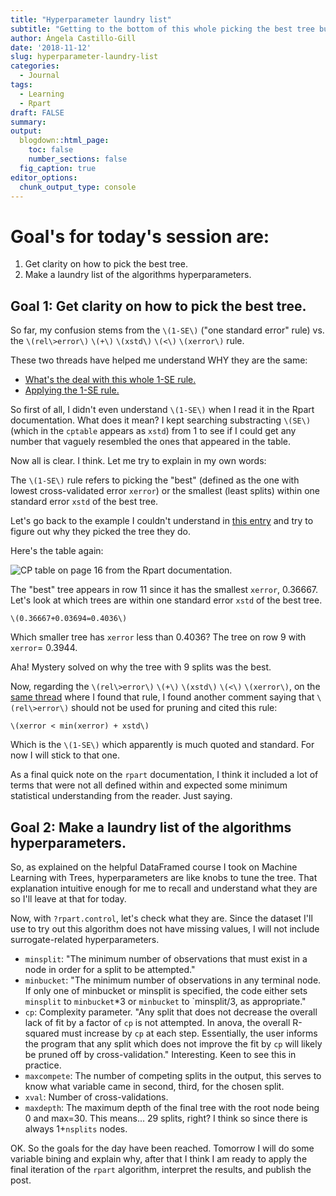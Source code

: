 ```yaml
---
title: "Hyperparameter laundry list"
subtitle: "Getting to the bottom of this whole picking the best tree business :sweat_smile:"
author: Ángela Castillo-Gill
date: '2018-11-12'
slug: hyperparameter-laundry-list
categories:
  - Journal
tags: 
  - Learning
  - Rpart
draft: FALSE
summary: 
output:
  blogdown::html_page:
    toc: false
    number_sections: false
  fig_caption: true
editor_options: 
  chunk_output_type: console
---
```


# Goal's for today's session are:

1. Get clarity on how to pick the best tree. 
2. Make a laundry list of the algorithms hyperparameters.

## Goal 1: Get clarity on how to pick the best tree.

So far, my confusion stems from the `\(1-SE\)` ("one standard error" rule) vs. the `\(rel\>error\)` `\(+\)` `\(xstd\)` `\(<\)` `\(xerror\)` rule.

These two threads have helped me understand WHY they are the same:

- [What's the deal with this whole 1-SE rule.](https://stats.stackexchange.com/questions/138569/why-is-lambda-within-one-standard-error-from-the-minimum-is-a-recommended-valu)
- [Applying the 1-SE rule.](https://stats.stackexchange.com/questions/13471/how-to-choose-the-number-of-splits-in-rpart) 

So first of all, I didn't even understand `\(1-SE\)` when I read it in the Rpart documentation. What does it mean? I kept searching substracting `\(SE\)` (which in the `cptable` appears as `xstd`) from 1 to see if I could get any number that vaguely resembled the ones that appeared in the table. 

Now all is clear. I think. Let me try to explain in my own words: 

The `\(1-SE\)` rule refers to picking the "best" (defined as the one with lowest cross-validated error `xerror`) or the smallest (least splits) within one standard error `xstd` of the best tree. 

Let's go back to the example I couldn't understand in [this entry](https://acastillogill.com/note/surrogate-who/) and try to figure out why they picked the tree they do. 

Here's the table again: 

![CP table on page 16 from the Rpart documentation.](/note/Mon-12-11-2018_files/cptable.png)

The "best" tree appears in row 11 since it has the smallest `xerror`, 0.36667.
Let's look at which trees are within one standard error `xstd` of the best tree.

`\(0.36667+0.03694=0.4036\)`

Which smaller tree has `xerror` less than 0.4036? The tree on row 9 with `xerror`= 0.3944. 

Aha! Mystery solved on why the tree with 9 splits was the best. 

Now, regarding the `\(rel\>error\)` `\(+\)` `\(xstd\)` `\(<\)` `\(xerror\)`, on the [same thread](https://stackoverflow.com/questions/29197213/what-is-the-difference-between-rel-error-and-x-error-in-a-rpart-decision-tree) where I found that rule, I found another comment saying that `\(rel\>error\)` should not be used for pruning and cited this rule:

`\(xerror < min(xerror) + xstd\)`

Which is the `\(1-SE\)` which apparently is much quoted and standard. For now I will stick to that one. 

As a final quick note on the `rpart` documentation, I think it included a lot of terms that were not all defined within and expected some minimum statistical understanding from the reader. Just saying. 

## Goal 2: Make a laundry list of the algorithms hyperparameters.

So, as explained on the helpful DataFramed course I took on Machine Learning with Trees, hyperparameters are like knobs to tune the tree. That explanation intuitive enough for me to recall and understand what they are so I'll leave at that for today. 

Now, with `?rpart.control`, let's check what they are. Since the dataset I'll use to try out this algorithm does not have missing values, I will not include surrogate-related hyperparameters. 

- `minsplit`: "The minimum number of observations that must exist in a node in order for a split to be attempted."
- `minbucket`: "The minimum number of observations in any terminal <leaf> node. If only one of minbucket or minsplit is specified, the code either sets `minsplit` to `minbucket`*3 or `minbucket` to `minsplit/3, as appropriate."
- `cp`: Complexity parameter. "Any split that does not decrease the overall lack of fit by a factor of `cp` is not attempted. In anova, the overall R-squared must increase by `cp` at each step. Essentially, the user informs the program that any split which does not improve the fit by `cp` will likely be pruned off by cross-validation." Interesting. Keen to see this in practice. 
- `maxcompete`: The number of competing splits in the output, this serves to know what variable came in second, third, for the chosen split. 
- `xval`: Number of cross-validations. 
- `maxdepth`: The maximum depth of the final tree with the root node being 0 and max=30. This means... 29 splits, right? I think so since there is always 1+`nsplits` nodes. 

OK. So the goals for the day have been reached. Tomorrow I will do some variable bining and explain why, after that I think I am ready to apply the final iteration of the `rpart` algorithm, interpret the results, and publish the post. 
